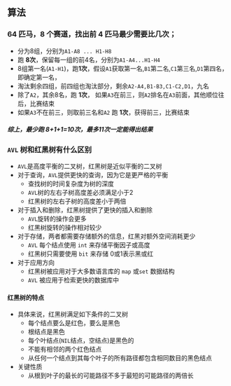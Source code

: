 ## 算法

### 64 匹马，8 个赛道，找出前 4 匹马最少需要比几次；

- 分为8组，分别为`A1-A8 ... H1-H8`
- 跑 **8次**，保留每一组的前4名，分别为`A1-A4...H1-H4`
- 8组第一名(`A1-H1`)，跑**1次**，假设`A1`获取第一名,`B1`第二名,`C1`第三名,`D1`第四名，即确定第一名，
- 淘汰剩余四组，前四组也淘汰部分，剩余`A2-A4,B1-B3,C1-C2,D1`，九名
- 除了`A2`，其余8名，跑 **1次**， 如果`A3`在前三，则`A2`排名在`A3`前面，其他顺位往后，比赛结束
- 如果`A3`不在前三，则取前三名和`A2` 跑 **1次**，获得前三，比赛结束

##### 综上，最少跑 8+1+1=10次，最多11次一定能得出结果

### `AVL` 树和红黑树有什么区别

- `AVL`是高度平衡的二叉树，红黑树是近似平衡的二叉树
- 对于查询，`AVL`提供更快的查询，因为它是更严格的平衡
  - 查找树的时间复杂度为树的深度
  - `AVL`树的左右子树高度差必须满足小于2
  - 红黑树的左右子树的高度差小于两倍
- 对于插入和删除，红黑树提供了更快的插入和删除
  - `AVL`旋转的操作会更多
  - 红黑树旋转的操作相对较少
- 对于存储，两者都需要存储额外的信息，红黑对额外空间消耗更少
  - `AVL` 每个结点使用 `int` 来存储平衡因子或高度
  - 红黑树只需要使用  `bit` 来存储 0或1表示黑或红 
- 对于应用方向
  - 红黑树被应用对于大多数语言库的 `map` 或`set` 数据结构
  - `AVL` 被应用于检索更快的数据库中

#### 红黑树的特点

- 具体来说，红黑树满足如下条件的二叉树
  - 每个结点要么是红色，要么是黑色
  - 根结点是黑色
  - 每个叶结点(`NIL`结点，空结点)是黑色的
  - 不能有相邻的两个红色结点
  - 从任何一个结点到其每个叶子的所有路径都包含相同数目的黑色结点
- 关键性质
  - 从根到叶子的最长的可能路径不多于最短的可能路径的两倍长
